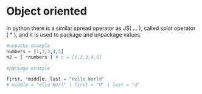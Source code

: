 # Object oriented 

In python there is a similar spread operator as JS( ... ), called splat operator ( * ), and it is used to package and unpackage values.

```py
#unpacke example
numbers = [1,2,3,4,5]
n2 = [ *numbers ] # n = [1,2,3,4,5]

#package example 

first, *middle, last = "Hello World"
# middle = "ello Worl" | first = "H" | last = "d"
```


